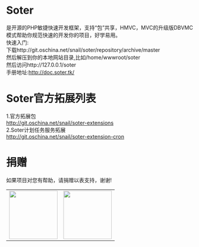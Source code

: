 # Soter
是开源的PHP敏捷快速开发框架，支持“包”共享，HMVC，MVC的升级版DBVMC模式帮助你规范快速的开发你的项目，好学易用。  
快速入门:    
下载http://git.oschina.net/snail/soter/repository/archive/master   
然后解压到你的本地网站目录,比如/home/wwwroot/soter   
然后访问http://127.0.0.1/soter  
手册地址:http://doc.soter.tk/  

# Soter官方拓展列表
1.官方拓展包  
http://git.oschina.net/snail/soter-extensions  
2.Soter计划任务服务拓展  
http://git.oschina.net/snail/soter-extension-cron   

# 捐赠  
如果项目对您有帮助，请捐赠以表支持，谢谢!  
<table>
<tr>
	<td>
		<img src="http://www.soter.tk/public/static/images/alipay.jpg?rnd=1" width="130px"/>
	</td>
	<td>
		<img src="http://www.soter.tk/public/static/images/wxpay.jpg" width="130px"/>
	</td>
</tr>
</table>
